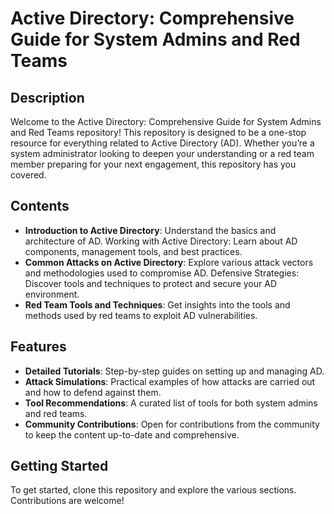 # Active Directory: Comprehensive Guide for System Admins and Red Teams

## Description
Welcome to the Active Directory: Comprehensive Guide for System Admins and Red Teams repository! This repository is designed to be a one-stop resource for everything related to Active Directory (AD). Whether you’re a system administrator looking to deepen your understanding or a red team member preparing for your next engagement, this repository has you covered.

## Contents
- **Introduction to Active Directory**: Understand the basics and architecture of AD.
Working with Active Directory: Learn about AD components, management tools, and best practices.
- **Common Attacks on Active Directory**: Explore various attack vectors and methodologies used to compromise AD.
Defensive Strategies: Discover tools and techniques to protect and secure your AD environment.
- **Red Team Tools and Techniques**: Get insights into the tools and methods used by red teams to exploit AD vulnerabilities.
## Features
- **Detailed Tutorials**: Step-by-step guides on setting up and managing AD.
- **Attack Simulations**: Practical examples of how attacks are carried out and how to defend against them.
- **Tool Recommendations**: A curated list of tools for both system admins and red teams.
- **Community Contributions**: Open for contributions from the community to keep the content up-to-date and comprehensive.
## Getting Started
To get started, clone this repository and explore the various sections. Contributions are welcome!
